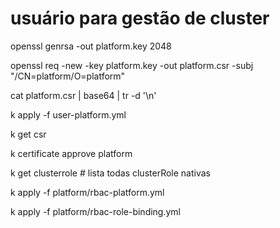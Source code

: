 # usuário para gestão de cluster

openssl genrsa -out platform.key 2048

openssl req -new -key platform.key -out platform.csr -subj "/CN=platform/O=platform"

cat platform.csr | base64 | tr -d '\n'

k apply -f user-platform.yml 

k get csr

k certificate approve platform 

k get clusterrole  # lista todas clusterRole nativas

k apply -f platform/rbac-platform.yml

k apply -f platform/rbac-role-binding.yml